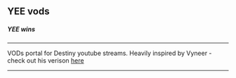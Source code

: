 ## YEE vods
##### YEE wins

---

VODs portal for Destiny youtube streams. Heavily inspired by Vyneer - check out his verison [here](https://vyneer.me/vods)

---

